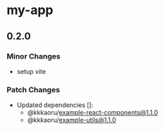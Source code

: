# my-app

## 0.2.0

### Minor Changes

- setup vite

### Patch Changes

- Updated dependencies []:
  - @kkkaoru/example-react-components@1.1.0
  - @kkkaoru/example-utils@1.1.0
